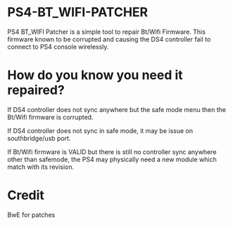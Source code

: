 # PS4-BT_WIFI-PATCHER

PS4 BT_WIFI Patcher is a simple tool to repair Bt/Wifi Firmware. 
This firmware known to be corrupted and causing the DS4 controller fail to connect 
to PS4 console wirelessly.

# How do you know you need it repaired?

If DS4 controller does not sync anywhere but the safe mode menu then the Bt/Wifi firmware is corrupted.

If DS4 controller does not sync in safe mode, it may be issue on southbridge/usb port.

If Bt/Wifi firmware is VALID but there is still no controller sync anywhere other than safemode, the PS4 may physically need a new module which match with its revision.

# Credit

BwE for patches
